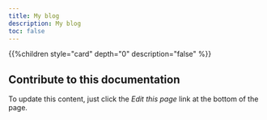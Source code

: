 ```yaml
---
title: My blog
description: My blog
toc: false
---
```


{{%children style="card" depth="0" description="false" %}}

## Contribute to this documentation

To update this content, just click the _Edit this page_ link at the bottom of the page.